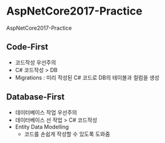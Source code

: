 # AspNetCore2017-Practice
AspNetCore2017-Practice

## Code-First

- 코드작성 우선주의
- C# 코드작성 > DB
- Migrations : 미리 작성된 C# 코드로 DB의 테이블과 컬럼을 생성



## Database-First

- 데이터베이스 작업 우선주의
- 데이터베이스 선 작업 > C# 코드작성
- Entity Data Modelling
  - 코드를 손쉽게 작성할 수 있도록 도와줌

